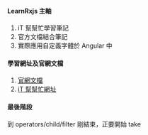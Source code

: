 #### LearnRxjs 主軸

1. iT 幫幫忙學習筆記
2. 官方文檔結合筆記
3. 實際應用自定義字體於 Angular 中

#### 學習網址及官網文檔

1. [官網文檔](https://www.learnrxjs.io/)
2. [iT 幫幫忙網址](https://ithelp.ithome.com.tw/articles/10187043)

#### 最後階段

到 operators/child/filter 剛結束，正要開始 take
